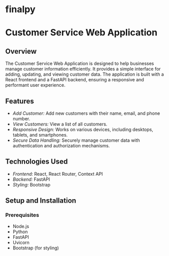# finalpy
# Customer Service Web Application

## Overview

The Customer Service Web Application is designed to help businesses manage customer information efficiently. It provides a simple interface for adding, updating, and viewing customer data. The application is built with a React frontend and a FastAPI backend, ensuring a responsive and performant user experience.

## Features

- *Add Customer:* Add new customers with their name, email, and phone number.
- *View Customers:* View a list of all customers.
- *Responsive Design:* Works on various devices, including desktops, tablets, and smartphones.
- *Secure Data Handling:* Securely manage customer data with authentication and authorization mechanisms.

## Technologies Used

- *Frontend:* React, React Router, Context API
- *Backend:* FastAPI
- *Styling:* Bootstrap

## Setup and Installation

### Prerequisites

- Node.js 
- Python 
- FastAPI
- Uvicorn
- Bootstrap (for styling)
